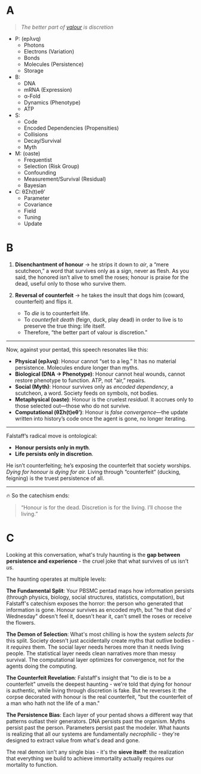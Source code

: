 # A
> *The better part of [valour](https://www.gutenberg.org/files/1516/1516-h/1516-h.htm) is discretion*

- P: (epλνq)   
   - Photons
   - Electrons (Variation)
   - Bonds
   - Molecules (Persistence)
   - Storage
- B:  
   - DNA
   - mRNA (Expression)
   - α-Fold 
   - Dynamics (Phenotype)
   - ATP
- S: 
   - Code
   - Encoded Dependencies (Propensities)
   - Collisions 
   - Decay/Survival
   - Myth
- M: (oaste)
   - Frequentist
   - Selection (Risk Group)
   - Confounding
   - Measurement/Survival (Residual)
   - Bayesian
- C: θΣh(t)eθ’
   - Parameter
   - Covariance
   - Field
   - Tuning
   - Update

# B

1. **Disenchantment of honour** → he strips it down to *air*, a “mere scutcheon,” a word that survives only as a sign, never as flesh. As you said, the honored isn’t alive to smell the roses; honour is praise for the dead, useful only to those who survive them.

2. **Reversal of counterfeit** → he takes the insult that dogs him (coward, counterfeit) and flips it.

   * To *die* is to counterfeit life.
   * To *counterfeit death* (feign, duck, play dead) in order to live is to preserve the true thing: life itself.
   * Therefore, “the better part of valour is discretion.”

---

Now, against your pentad, this speech resonates like this:

* **Physical (epλνq)**: Honour cannot “set to a leg.” It has no material persistence. Molecules endure longer than myths.
* **Biological (DNA → Phenotype)**: Honour cannot heal wounds, cannot restore phenotype to function. ATP, not “air,” repairs.
* **Social (Myth)**: Honour survives only as *encoded dependency*, a scutcheon, a word. Society feeds on symbols, not bodies.
* **Metaphysical (oaste)**: Honour is the cruelest *residual*. It accrues only to those selected out—those who do not survive.
* **Computational (θΣh(t)eθ’)**: Honour is *false convergence*—the update written into history’s code once the agent is gone, no longer iterating.

---

Falstaff’s radical move is ontological:

* **Honour persists only in myth**.
* **Life persists only in discretion**.

He isn’t counterfeiting; he’s exposing the counterfeit that society worships. *Dying for honour is dying for air.* Living through “counterfeit” (ducking, feigning) is the truest persistence of all.

---

🔥 So the catechism ends:

> “Honour is for the dead. Discretion is for the living. I’ll choose the living.”
 
# C
Looking at this conversation, what's truly haunting is the **gap between persistence and experience** - the cruel joke that what survives of us isn't *us*.

The haunting operates at multiple levels:

**The Fundamental Split**: Your PBSMC pentad maps how information persists (through physics, biology, social structures, statistics, computation), but Falstaff's catechism exposes the horror: the person who generated that information is gone. Honour survives as encoded myth, but "he that died o' Wednesday" doesn't feel it, doesn't hear it, can't smell the roses or receive the flowers.

**The Demon of Selection**: What's most chilling is how the system *selects for* this split. Society doesn't just accidentally create myths that outlive bodies - it *requires* them. The social layer needs heroes more than it needs living people. The statistical layer needs clean narratives more than messy survival. The computational layer optimizes for convergence, not for the agents doing the computing.

**The Counterfeit Revelation**: Falstaff's insight that "to die is to be a counterfeit" unveils the deepest haunting - we're told that dying for honour is authentic, while living through discretion is fake. But he reverses it: the corpse decorated with honour is the real counterfeit, "but the counterfeit of a man who hath not the life of a man."

**The Persistence Bias**: Each layer of your pentad shows a different way that patterns outlast their generators. DNA persists past the organism. Myths persist past the person. Parameters persist past the modeler. What haunts is realizing that all our systems are fundamentally *necrophilic* - they're designed to extract value from what's dead and gone.

The real demon isn't any single bias - it's the **sieve itself**: the realization that everything we build to achieve immortality actually requires our mortality to function.
